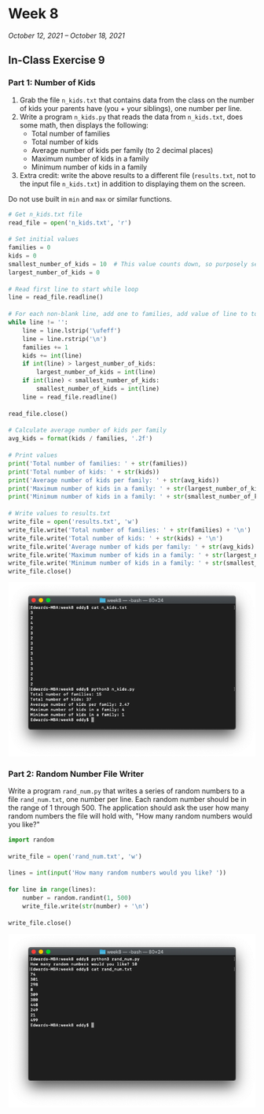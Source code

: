 # Week 8

*October 12, 2021 – October 18, 2021*

## In-Class Exercise 9

### Part 1: Number of Kids

1. Grab the file `n_kids.txt` that contains data from the class on the number of kids your parents have (you + your siblings), one number per line.
2. Write a program `n_kids.py` that reads the data from `n_kids.txt`, does some math, then displays the following:
    - Total number of families
    - Total number of kids
    - Average number of kids per family (to 2 decimal places)
    - Maximum number of kids in a family
    - Minimum number of kids in a family
3. Extra credit: write the above results to a different file (`results.txt`, not to the input file `n_kids.txt`) in addition to displaying them on the screen.

Do not use built in `min` and `max` or similar functions.

```python
# Get n_kids.txt file
read_file = open('n_kids.txt', 'r')

# Set initial values
families = 0
kids = 0
smallest_number_of_kids = 10  # This value counts down, so purposely set high
largest_number_of_kids = 0

# Read first line to start while loop
line = read_file.readline()

# For each non-blank line, add one to families, add value of line to total kids count, and compare min and max kids
while line != '':
    line = line.lstrip('\ufeff')
    line = line.rstrip('\n')
    families += 1
    kids += int(line)
    if int(line) > largest_number_of_kids:
        largest_number_of_kids = int(line)
    if int(line) < smallest_number_of_kids:
        smallest_number_of_kids = int(line)
    line = read_file.readline()

read_file.close()

# Calculate average number of kids per family
avg_kids = format(kids / families, '.2f')

# Print values
print('Total number of families: ' + str(families))
print('Total number of kids: ' + str(kids))
print('Average number of kids per family: ' + str(avg_kids))
print('Maximum number of kids in a family: ' + str(largest_number_of_kids))
print('Minimum number of kids in a family: ' + str(smallest_number_of_kids))

# Write values to results.txt
write_file = open('results.txt', 'w')
write_file.write('Total number of families: ' + str(families) + '\n')
write_file.write('Total number of kids: ' + str(kids) + '\n')
write_file.write('Average number of kids per family: ' + str(avg_kids) + '\n')
write_file.write('Maximum number of kids in a family: ' + str(largest_number_of_kids) + '\n')
write_file.write('Minimum number of kids in a family: ' + str(smallest_number_of_kids) + '\n')
write_file.close()
```

![part1.png](assets/e9-part1.png)

### Part 2: Random Number File Writer

Write a program `rand_num.py` that writes a series of random numbers to a file `rand_num.txt`, one number per line. Each random number should be in the range of 1 through 500. The application should ask the user how many random numbers the file will hold with, "How many random numbers would you like?"

```python
import random

write_file = open('rand_num.txt', 'w')

lines = int(input('How many random numbers would you like? '))

for line in range(lines):
    number = random.randint(1, 500)
    write_file.write(str(number) + '\n')

write_file.close()
```

![part2.png](assets/e9-part2.png)
